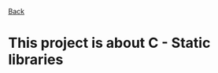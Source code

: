 <a href = "https://github.com/samwelopondo/alx-low_level_programming">Back</a>
<h1> This project is about C - Static libraries </h1>
